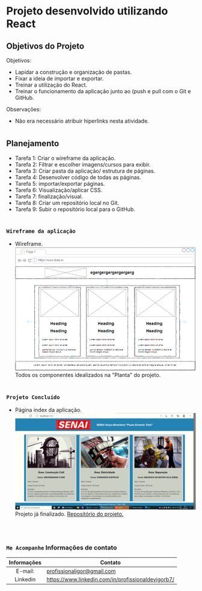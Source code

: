 # Projeto desenvolvido utilizando React

## Objetivos do Projeto

Objetivos:
* Lapidar a construção e organização de pastas.
* Fixar a ideia de importar e exportar.
* Treinar a utilização do React.
* Treinar o funcionamento da aplicação junto ao (push e pull com o Git e GitHub.


Observações:
* Não era necessário atribuir hiperlinks nesta atividade.
#
## Planejamento

* Tarefa 1: Criar o wireframe da aplicação.
* Tarefa 2: Filtrar e escolher imagens/cursos para exibir.
* Tarefa 3: Criar pasta da aplicação/ estrutura de páginas. 
* Tarefa 4: Desenvolver código de todas as páginas.
* Tarefa 5: importar/exportar páginas.
* Tarefa 6: Visualização/aplicar CSS.
* Tarefa 7: finalização/visual.
* Tarefa 8: Criar um repositório local no Git.
* Tarefa 9: Subir o repositório local para o GitHub.
#
### `Wireframe da aplicação`
 
* Wireframe.
![Wireframe da aplicação](public/Imagens/wireframe.png)
Todos os componentes idealizados na "Planta" do projeto.

#
### `Projeto Concluído`

* Página index da aplicação.
![Wireframe da aplicação](public/Imagens/index_print.png)
Projeto já finalizado. [Repositório do projeto.](https://github.com/Igor829-art/cursossenai-react-app.git)


<br>
<br> 
    
### `Me Acompanhe` Informações de contato

Informações   | Contato
:------------:|--------------------------
E-mail:       |profissionaligor@gmail.com
Linkedin      |<https://www.linkedin.com/in/profissionaldevigorb7/>

